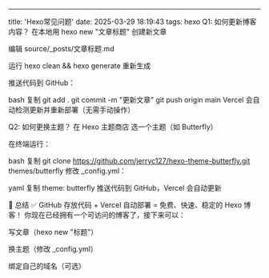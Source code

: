 ---
title: 'Hexo常见问题'
date: 2025-03-29 18:19:43
tags: hexo
Q1: 如何更新博客内容？
在本地用 hexo new "文章标题" 创建新文章

编辑 source/_posts/文章标题.md

运行 hexo clean && hexo generate 重新生成

推送代码到 GitHub：

bash
复制
git add .
git commit -m "更新文章"
git push origin main
Vercel 会自动检测更新并重新部署（无需手动操作）

Q2: 如何更换主题？
在 Hexo 主题商店 选一个主题（如 Butterfly）

在终端运行：

bash
复制
git clone https://github.com/jerryc127/hexo-theme-butterfly.git themes/butterfly
修改 _config.yml：

yaml
复制
theme: butterfly
推送代码到 GitHub，Vercel 会自动更新

🎯 总结
✅ GitHub 存放代码 + Vercel 自动部署 = 免费、快速、稳定的 Hexo 博客！
你现在已经拥有一个可访问的博客了，接下来可以：

写文章（hexo new "标题"）

换主题（修改 _config.yml）

绑定自己的域名（可选）
